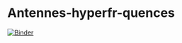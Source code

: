 # Antennes-hyperfr-quences
[![Binder](https://mybinder.org/badge_logo.svg)](https://mybinder.org/v2/gh/mayssamerchaoui/Antennes-hyperfr-quences/main?filepath=projet-antenne-mayssa-merchaoui-2DNI.ipynb)
